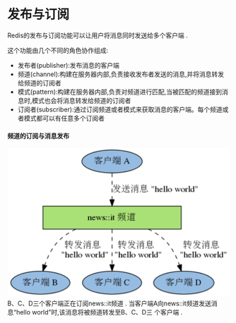 # 发布与订阅

Redis的发布与订阅功能可以让用户将消息同时发送给多个客户端 .

这个功能由几个不同的角色协作组成:

* 发布者\(publisher\):发布消息的客户端
* 频道\(channel\):构建在服务器内部,负责接收发布者发送的消息,并将消息转发给频道的订阅者
* 模式\(pattern\):构建在服务器内部,负责对频道进行匹配,当被匹配的频道接到消息时,模式也会将消息转发给频道的订阅者
* 订阅者\(subscriber\):通过订阅频道或者模式来获取消息的客户端。每个频道或者模式都可以有任意多个订阅者

#### 频道的订阅与消息发布

![](/assets/dingyue_1.png)B、C、D三个客户端正在订阅news::it频道 . 当客户端A向news::it频道发送消息“hello world”时,该消息将被频道转发至B、C、D三 个客户端 . 

